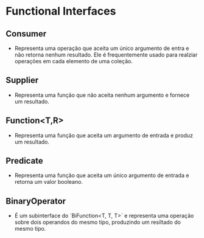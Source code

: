 # Functional Interfaces
## Consumer<T>
- Representa uma operação que aceita um único argumento de entra e não retorna nenhum resultado. Ele é 
  frequentemente usado para realziar operações em cada elemento de uma coleção.

## Supplier<T>
- Representa uma função que não aceita nenhum argumento e fornece um resultado.

## Function<T,R>
- Representa uma função que aceita um argumento de entrada e produz um resultado.

## Predicate<T>
- Representa uma função que aceita um único argumento de entrada e retorna um valor booleano.

## BinaryOperator<T>
- É um subinterface do ´BiFunction<T, T, T>´ e representa uma operação sobre dois operandos do mesmo tipo, 
  produzindo um resiltado do mesmo tipo.